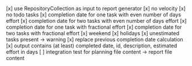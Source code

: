 [x] use RepositoryCollection as input to report generator
[x] no velocity
[x] no todo tasks
[x] completion date for one task with even number of days effort
[x] completion date for two tasks with even number of days effort
[x] completion date for one task with fractional effort
[x] completion date for two tasks with fractional effort
[x] weekend
[x] holidays
[x] unestimated tasks present -> warning
[x] replace previous completion date calculation
[x] output contains (at least) completed date, id, description, estimated effort in days
[ ] integration test for planning file content -> report file content